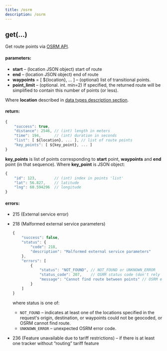 ```yaml
---
title: /osrm
description: /osrm
---
```


## get(…)
Get route points via [OSRM API](https://github.com/Project-OSRM/osrm-backend/wiki/Server-api#requesting-routes).

#### parameters:
*   **start** – (location JSON object) start of route
*   **end** – (location JSON object) end of route
*   **waypoints** = \[ ${location}, ... \] – (optional) list of transitional points.
*   **point_limit** – (optional. int. min=2) If specified, the returned route will be simplified to contain this number of points (or less).

Where **location** described in [data types description section](../../../getting-started.md#data-types).

#### return:
```js
{
    "success": true,
    "distance": 2546, // (int) length in meters
    "time": 194,      // (int) duration in seconds
    "list": [ ${location}, ... ], // list of route points
    "key_points": [ ${key_point}, ... ] 
}
```

**key_points** is list of points corresponding to **start** point, **waypoints** and **end** point (in that sequence). Where **key_point** is JSON object:
```js
{
    "id": 123,        // (int) index in points 'list'
    "lat": 56.827,    // latitude
    "lng": 60.594296  // longitude
}
```

#### errors:
*   215 (External service error)
*   218 (Malformed external service parameters)
    ```js
    {
        "success": false,
        "status": {
            "code": 218,
            "description": "Malformed external service parameters"
        },
        "errors": [
            {
                "status": "NOT_FOUND", // NOT_FOUND or UNKNOWN_ERROR
                "status_code": 207,    // OSRM status code (don't rely on it)
                "message": "Cannot find route between points" // OSRM error message (don't rely on it)
            }
        ]
    }
    ```
    where status is one of:

    *   `NOT_FOUND` – indicates at least one of the locations specified in the request's origin, destination, or waypoints could not be geocoded, or OSRM cannot find route.
    *   `UNKNOWN_ERROR` – unexpected OSRM error code.

*   236 (Feature unavailable due to tariff restrictions) – if there is at least one tracker without “routing” tariff feature
